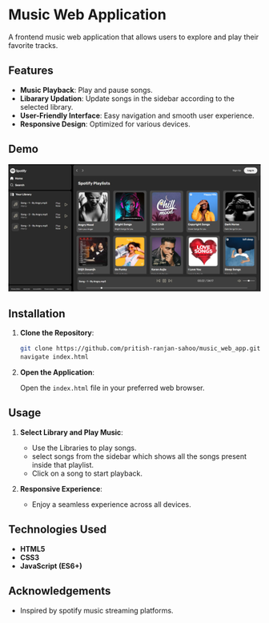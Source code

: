 # Music Web Application

A frontend music web application that allows users to explore and play their favorite tracks.

## Features

- **Music Playback**: Play and pause songs.
- **Libarary Updation**: Update songs in the sidebar according to the selected library.
- **User-Friendly Interface**: Easy navigation and smooth user experience.
- **Responsive Design**: Optimized for various devices.

## Demo

![alt text](image.png)

## Installation

1. **Clone the Repository**:

   ```bash
   git clone https://github.com/pritish-ranjan-sahoo/music_web_app.git
   navigate index.html
   ```

2. **Open the Application**:

   Open the `index.html` file in your preferred web browser.

## Usage

1. **Select Library and Play Music**:
   - Use the Libraries to play songs.
   - select songs from the sidebar which shows all the songs present inside that playlist.
   - Click on a song to start playback.

2. **Responsive Experience**:
   - Enjoy a seamless experience across all devices.

## Technologies Used

- **HTML5**
- **CSS3**
- **JavaScript (ES6+)**


## Acknowledgements

- Inspired by spotify music streaming platforms.